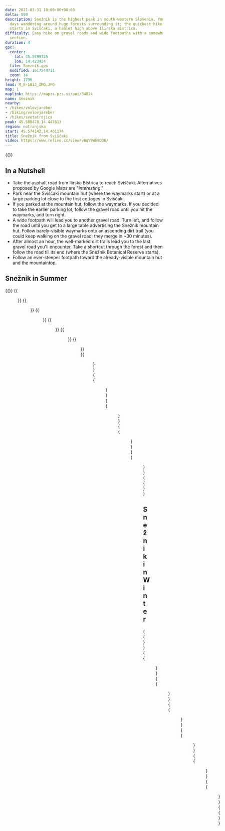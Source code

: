 ```yaml
---
date: 2021-03-31 10:00:00+00:00
delta: 590
description: Snežnik is the highest peak in south-western Slovenia. You could spend
  days wandering around huge forests surrounding it; the quickest hike to the peak
  starts in Sviščaki, a hamlet high above Ilirska Bistrica.
difficulty: Easy hike on gravel roads and wide footpaths with a somewhat steeper last
  section.
duration: 4
gpx:
  center:
    lat: 45.5799725
    lon: 14.423424
  file: Sneznik.gpx
  modified: 1617544711
  zoom: 14
height: 1796
lead: M_8-1813_IMG.JPG
map: 1
maplink: https://mapzs.pzs.si/poi/34824
name: Sneznik
nearby:
- /hikes/volovjareber
- /biking/volovjareber
- /hikes/svetatrojica
peak: 45.588478,14.447613
region: notranjska
start: 45.574142,14.401174
title: Snežnik from Sviščaki
video: https://www.relive.cc/view/v8qV9WE9D36/
---
```

{{<hike-details description="yes">}}

## In a Nutshell

* Take the asphalt road from Ilirska Bistrica to reach Sviščaki. Alternatives proposed by Google Maps are "*interesting*."
* Park near the Sviščaki mountain hut (where the waymarks start) or at a large parking lot close to the first cottages in Sviščaki.
* If you parked at the mountain hut, follow the waymarks. If you decided to take the earlier parking lot, follow the gravel road until you hit the waymarks, and turn right.
* A wide footpath will lead you to another gravel road. Turn left, and follow the road until you get to a large table advertising the Snežnik mountain hut. Follow barely-visible waymarks onto an ascending dirt trail (you could keep walking on the gravel road; they merge in ~30 minutes).
* After almost an hour, the well-marked dirt trails lead you to the last gravel road you'll encounter. Take a shortcut through the forest and then follow the road till its end (where the Snežnik Botanical Reserve starts).
* Follow an ever-steeper footpath toward the already-visible mountain hut and the mountaintop.

## Snežnik in Summer

{{<gallery>}}
{{<figure src="M_7-1736_IMG.JPG">}}
{{<figure src="M_7-1737_IMG.JPG">}}
{{<figure src="M_8-1893_IMG.JPG">}}
{{<figure src="M_8-1803_IMG.JPG">}}
{{<figure src="M_8-1813_IMG.JPG">}}
{{<figure src="M_8-1890_IMG.JPG">}}
{{<figure src="M_8-1831_IMG.JPG">}}
{{<figure src="M_8-1867_IMG.JPG">}}
{{<figure src="M_8-1837_IMG.JPG">}}
{{<figure src="M_8-1847_IMG.JPG">}}
{{<figure src="M_8-1804_IMG.JPG">}}
{{</gallery>}}

## Snežnik in Winter

{{<gallery>}}
{{<figure src="Zima/M_6_0654.JPG">}}
{{<figure src="Zima/M_6_0656.JPG">}}
{{<figure src="Zima/M_6_0658.JPG">}}
{{<figure src="Zima/M_6_0663.JPG">}}
{{<figure src="Zima/M_6_0666.JPG">}}
{{<figure src="Zima/M_6_0684.JPG">}}
{{</gallery>}}
